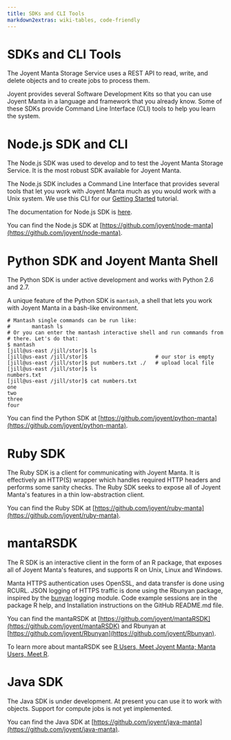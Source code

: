 ```yaml
---
title: SDKs and CLI Tools
markdown2extras: wiki-tables, code-friendly
---
```


# SDKs and CLI Tools

The Joyent Manta Storage Service uses a REST API to read, write, and delete objects
and to create jobs to process them.

Joyent provides several Software Development Kits so that you can use Joyent Manta in
a language and framework that you already know. Some of these SDKs provide
Command Line Interface (CLI) tools to help you learn the system.


# Node.js SDK and CLI

The Node.js SDK was used to develop and to test the Joyent Manta Storage Service.
It is the most robust SDK available for Joyent Manta.

The Node.js SDK includes a Command Line Interface that provides several
tools that let you work with Joyent Manta much as you would work with a Unix system.
We use this CLI for our [Getting Started](index.html) tutorial.

The documentation for Node.js SDK is [here](nodesdk.html).


You can find the Node.js SDK at [https://github.com/joyent/node-manta](https://github.com/joyent/node-manta).


# Python SDK and Joyent Manta Shell

The Python SDK is under active development and works with Python 2.6 and 2.7.

A unique feature of the Python SDK is `mantash`, a shell that lets you work
with Joyent Manta in a bash-like environment.


	# Mantash single commands can be run like:
	#       mantash ls
	# Or you can enter the mantash interactive shell and run commands from
	# there. Let's do that:
	$ mantash
	[jill@us-east /jill/stor]$ ls
	[jill@us-east /jill/stor]$                      # our stor is empty
	[jill@us-east /jill/stor]$ put numbers.txt ./   # upload local file
	[jill@us-east /jill/stor]$ ls
	numbers.txt
	[jill@us-east /jill/stor]$ cat numbers.txt
	one
	two
	three
	four

You can find the Python SDK at [https://github.com/joyent/python-manta](https://github.com/joyent/python-manta).


# Ruby SDK

The Ruby SDK is a client for communicating with Joyent Manta.
It is effectively an HTTP(S) wrapper which handles required HTTP headers and performs some sanity checks.
The Ruby SDK seeks to expose all of Joyent Manta's features in a thin low-abstraction client.


You can find the Ruby SDK at [https://github.com/joyent/ruby-manta](https://github.com/joyent/ruby-manta).

# mantaRSDK

The R SDK is an interactive client in the form of an R package,
that exposes all of Joyent Manta's features, and supports R on Unix,
Linux and Windows.

Manta HTTPS authentication uses OpenSSL,
and data transfer is done using RCURL.
JSON logging of HTTPS traffic is done using the Rbunyan package,
inspired by the [bunyan](https://github.com/trentm/node-bunyan) logging module.
Code example sessions are in the package R help,
and Installation instructions on the GitHub README.md file.

You can find the mantaRSDK at
[https://github.com/joyent/mantaRSDK](https://github.com/joyent/mantaRSDK)
and Rbunyan at [https://github.com/joyent/Rbunyan](https://github.com/joyent/Rbunyan).

To learn more about mantaRSDK see
[R Users, Meet Joyent Manta; Manta Users, Meet R](http://www.joyent.com/blog/r-users-meet-joyent-manta-manta-users-meet-r).


# Java SDK

The Java SDK is under development.
At present you can use it to work with objects.
Support for compute jobs is not yet implemented.

You can find the Java SDK at [https://github.com/joyent/java-manta](https://github.com/joyent/java-manta).





